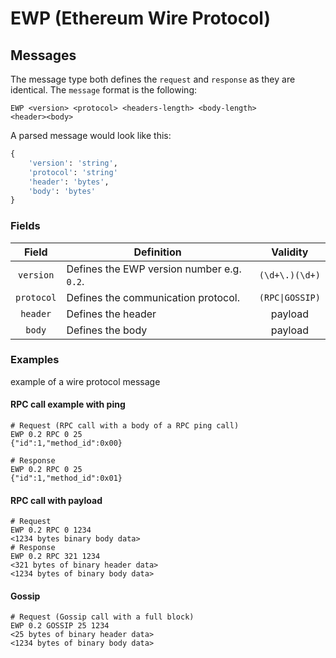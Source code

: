 # EWP (Ethereum Wire Protocol)

## Messages

The message type both defines the `request` and `response` as they are identical. The `message` format is the following: 

```
EWP <version> <protocol> <headers-length> <body-length>
<header><body>
```

A parsed message would look like this:

```python
{
    'version': 'string',
    'protocol': 'string'
    'header': 'bytes',
    'body': 'bytes'
}
```

### Fields

| Field | Definition | Validity |
|:------:|----------|:----:|
| `version` | Defines the EWP version number e.g. `0.2`. | `(\d+\.)(\d+)` |
| `protocol` | Defines the communication protocol. | `(RPC\|GOSSIP)` |
| `header` | Defines the header | payload |
| `body` | Defines the body | payload |

### Examples

example of a wire protocol message

#### RPC call example with ping
```
# Request (RPC call with a body of a RPC ping call)
EWP 0.2 RPC 0 25
{"id":1,"method_id":0x00}

# Response
EWP 0.2 RPC 0 25
{"id":1,"method_id":0x01}
```

#### RPC call with payload
```
# Request
EWP 0.2 RPC 0 1234
<1234 bytes binary body data>
# Response
EWP 0.2 RPC 321 1234
<321 bytes of binary header data>
<1234 bytes of binary body data>
```

#### Gossip
```
# Request (Gossip call with a full block)
EWP 0.2 GOSSIP 25 1234
<25 bytes of binary header data>
<1234 bytes of binary body data>
```


